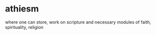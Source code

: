 # athiesm
where one can store, work on scripture and necessary modules of faith, spirituality, religion
